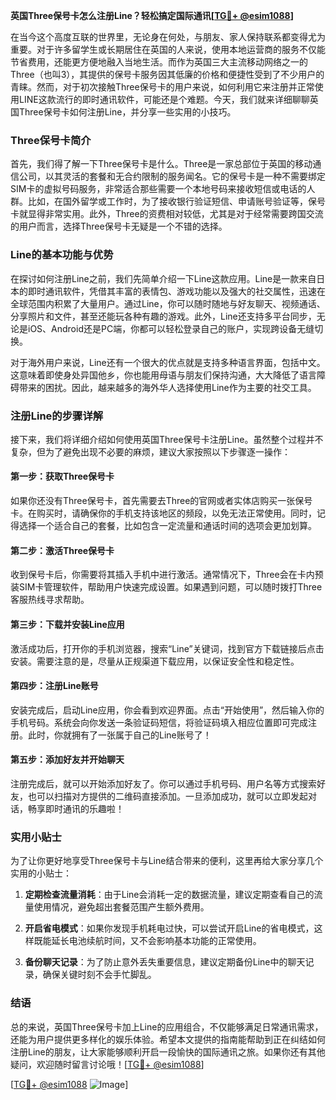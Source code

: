 **英国Three保号卡怎么注册Line？轻松搞定国际通讯[[TG💪+ @esim1088](https://t.me/s/esim1088)]**

在当今这个高度互联的世界里，无论身在何处，与朋友、家人保持联系都变得尤为重要。对于许多留学生或长期居住在英国的人来说，使用本地运营商的服务不仅能节省费用，还能更方便地融入当地生活。而作为英国三大主流移动网络之一的Three（也叫3），其提供的保号卡服务因其低廉的价格和便捷性受到了不少用户的青睐。然而，对于初次接触Three保号卡的用户来说，如何利用它来注册并正常使用LINE这款流行的即时通讯软件，可能还是个难题。今天，我们就来详细聊聊英国Three保号卡如何注册Line，并分享一些实用的小技巧。

### Three保号卡简介

首先，我们得了解一下Three保号卡是什么。Three是一家总部位于英国的移动通信公司，以其灵活的套餐和无合约限制的服务闻名。它的保号卡是一种不需要绑定SIM卡的虚拟号码服务，非常适合那些需要一个本地号码来接收短信或电话的人群。比如，在国外留学或工作时，为了接收银行验证短信、申请账号验证等，保号卡就显得非常实用。此外，Three的资费相对较低，尤其是对于经常需要跨国交流的用户而言，选择Three保号卡无疑是一个不错的选择。

### Line的基本功能与优势

在探讨如何注册Line之前，我们先简单介绍一下Line这款应用。Line是一款来自日本的即时通讯软件，凭借其丰富的表情包、游戏功能以及强大的社交属性，迅速在全球范围内积累了大量用户。通过Line，你可以随时随地与好友聊天、视频通话、分享照片和文件，甚至还能玩各种有趣的游戏。此外，Line还支持多平台同步，无论是iOS、Android还是PC端，你都可以轻松登录自己的账户，实现跨设备无缝切换。

对于海外用户来说，Line还有一个很大的优点就是支持多种语言界面，包括中文。这意味着即使身处异国他乡，你也能用母语与朋友们保持沟通，大大降低了语言障碍带来的困扰。因此，越来越多的海外华人选择使用Line作为主要的社交工具。

### 注册Line的步骤详解

接下来，我们将详细介绍如何使用英国Three保号卡注册Line。虽然整个过程并不复杂，但为了避免出现不必要的麻烦，建议大家按照以下步骤逐一操作：

#### 第一步：获取Three保号卡

如果你还没有Three保号卡，首先需要去Three的官网或者实体店购买一张保号卡。在购买时，请确保你的手机支持该地区的频段，以免无法正常使用。同时，记得选择一个适合自己的套餐，比如包含一定流量和通话时间的选项会更加划算。

#### 第二步：激活Three保号卡

收到保号卡后，你需要将其插入手机中进行激活。通常情况下，Three会在卡内预装SIM卡管理软件，帮助用户快速完成设置。如果遇到问题，可以随时拨打Three客服热线寻求帮助。

#### 第三步：下载并安装Line应用

激活成功后，打开你的手机浏览器，搜索“Line”关键词，找到官方下载链接后点击安装。需要注意的是，尽量从正规渠道下载应用，以保证安全性和稳定性。

#### 第四步：注册Line账号

安装完成后，启动Line应用，你会看到欢迎界面。点击“开始使用”，然后输入你的手机号码。系统会向你发送一条验证码短信，将验证码填入相应位置即可完成注册。此时，你就拥有了一张属于自己的Line账号了！

#### 第五步：添加好友并开始聊天

注册完成后，就可以开始添加好友了。你可以通过手机号码、用户名等方式搜索好友，也可以扫描对方提供的二维码直接添加。一旦添加成功，就可以立即发起对话，畅享即时通讯的乐趣啦！

### 实用小贴士

为了让你更好地享受Three保号卡与Line结合带来的便利，这里再给大家分享几个实用的小贴士：

1. **定期检查流量消耗**：由于Line会消耗一定的数据流量，建议定期查看自己的流量使用情况，避免超出套餐范围产生额外费用。
   
2. **开启省电模式**：如果你发现手机耗电过快，可以尝试开启Line的省电模式，这样既能延长电池续航时间，又不会影响基本功能的正常使用。

3. **备份聊天记录**：为了防止意外丢失重要信息，建议定期备份Line中的聊天记录，确保关键时刻不会手忙脚乱。

### 结语

总的来说，英国Three保号卡加上Line的应用组合，不仅能够满足日常通讯需求，还能为用户提供更多样化的娱乐体验。希望本文提供的指南能帮助到正在纠结如何注册Line的朋友，让大家能够顺利开启一段愉快的国际通讯之旅。如果你还有其他疑问，欢迎随时留言讨论哦！[[TG💪+ @esim1088](https://t.me/s/esim1088)]

[[TG💪+ @esim1088](https://t.me/s/esim1088) ![Image](https://i.postimg.cc/4NQfJmqS/Snipaste-2025-05-13-00-14-12.png)]